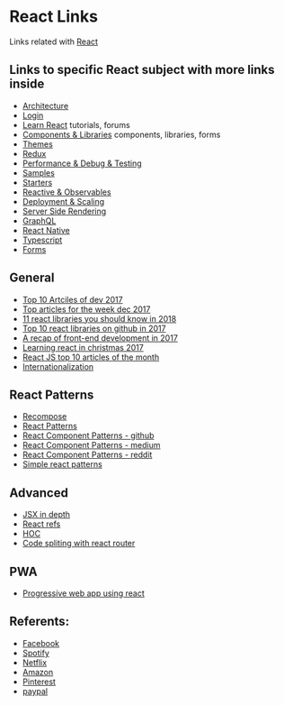 # React Links

Links related with [React](https://github.com/facebook/react.git)

## Links to specific React subject with more links inside
- [Architecture](docs/ARCHITECTURE.md)
- [Login](docs/LOGIN.md)
- [Learn React](docs/LEARN.md) tutorials, forums
- [Components & Libraries](docs/LIBS.md) components, libraries, forms
- [Themes](docs/THEMES.md)
- [Redux](docs/REDUX.md)
- [Performance & Debug & Testing](docs/PERFORMANCE.md)
- [Samples](docs/SAMPLES.md)
- [Starters](docs/STARTER.md)
- [Reactive & Observables](docs/REACTIVE.md)
- [Deployment & Scaling](docs/DEPLOY.md)
- [Server Side Rendering](docs/SSR.md)
- [GraphQL](docs/GRAPHQL.md)
- [React Native](docs/NATIVE.md)
- [Typescript](docs/TYPESCRIPT.md)
- [Forms](docs/FORMS.md)

## General
- [Top 10 Artciles of dev 2017](https://medium.mybridge.co/react-js-top-10-articles-for-the-past-month-v-dec-2017-4277163e56ff)
- [Top articles for the week dec 2017](https://levelup.gitconnected.com/top-programming-articles-of-the-week-c8d4f086427)
- [11 react libraries you should know in 2018](https://blog.bitsrc.io/11-react-component-libraries-you-should-know-178eb1dd6aa4)
- [Top 10 react libraries on github in 2017](https://hackernoon.com/top-10-react-libraries-on-github-ebf730e7ac25)
- [A recap of front-end development in 2017](https://levelup.gitconnected.com/a-recap-of-front-end-development-in-2017-7072ce99e727)
- [Learning react in christmas 2017](https://react.christmas/)
- [React JS top 10 articles of the month](https://medium.mybridge.co/)
- [Internationalization](https://www.smashingmagazine.com/2017/01/internationalizing-react-apps/)


## React Patterns
- [Recompose](https://github.com/acdlite/recompose)
- [React Patterns](https://reddit.com/r/reactjs/comments/7bq6yr/learn_standard_react_coding_patterns_really/)
- [React Component Patterns - github](https://github.com/markerikson/react-redux-links/blob/master/react-component-patterns.md)
- [React Component Patterns - medium](https://medium.com/gitconnected/react-component-patterns-ab1f09be2c82)
- [React Component Patterns - reddit](https://www.reddit.com/r/reactjs/comments/793q0m/react_component_patterns_stateful_x_stateless/)
- [Simple react patterns](http://lucasmreis.github.io/blog/simple-react-patterns/)

## Advanced
- [JSX in depth](https://reactjs.org/docs/jsx-in-depth.html)
- [React refs](https://hackernoon.com/refs-in-react-all-you-need-to-know-fb9c9e2aeb81)
- [HOC](https://reactjs.org/docs/higher-order-components.html)
- [Code spliting with react router](https://tylermcginnis.com/react-router-code-splitting/)

## PWA
- [Progressive web app using react](https://www.zeolearn.com/blogs/build-a-progressive-web-app-using-react)

## Referents:
- [Facebook]()
- [Spotify](https://github.com/spotify?page=2)
- [Netflix]()
- [Amazon](https://github.com/Semantic-Org/Semantic-UI-React)
- [Pinterest](https://reddit.com/r/reactjs/comments/7ahzxp/how_pinterest_switched_their_template_rendering/)
- [paypal]()

 